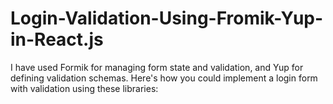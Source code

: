 # Login-Validation-Using-Fromik-Yup-in-React.js
I have used Formik for managing form state and validation, and Yup for defining validation schemas. Here's how you could implement a login form with validation using these libraries:
